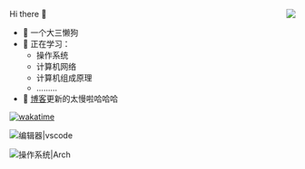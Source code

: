 

Hi there :wave:<img align="right" src="https://github-readme-stats.vercel.app/api?username=MiaoHN&show_icons=true">

- 🔭 一个大三懒狗
- 🌱 正在学习：
  - 操作系统
  - 计算机网络
  - 计算机组成原理
  - ………
- :rofl: [博客](https://miaohn.github.io)更新的太慢啦哈哈哈

<!-- wakatime badge -->
[![wakatime](https://wakatime.com/badge/user/852869fa-f9fd-480a-b22f-267d26686193.svg)](https://wakatime.com/@852869fa-f9fd-480a-b22f-267d26686193)

![编辑器|vscode](https://img.shields.io/badge/%E7%BC%96%E8%BE%91%E5%99%A8-vscode-blue)

![操作系统|Arch](https://img.shields.io/badge/%E6%93%8D%E4%BD%9C%E7%B3%BB%E7%BB%9F-Arch-red)
<!--
**MiaoHN/MiaoHN** is a ✨ _special_ ✨ repository because its `README.md` (this file) appears on your GitHub profile.

Here are some ideas to get you started:

- 🔭 I’m currently working on ...
- 🌱 I’m currently learning ...
- 👯 I’m looking to collaborate on ...
- 🤔 I’m looking for help with ...
- 💬 Ask me about ...
- 📫 How to reach me: ...
- 😄 Pronouns: ...
- ⚡ Fun fact: ...
-->
